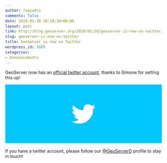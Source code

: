 ```yaml
---
author: fsquadro
comments: false
date: 2020-01-30 16:19:34+00:00
layout: post
link: http://blog.geoserver.org/2020/01/30/geoserver-is-now-on-twitter/
slug: geoserver-is-now-on-twitter
title: GeoServer is now on Twitter
wordpress_id: 3089
categories:
- Announcements
---
```





GeoServer now has an [official twitter account](https://twitter.com/geoserverO), thanks to Simone for setting this up!





![](/img/uploads/twitter_geoserver-1024x384.jpg)





If you have a twitter account, please follow our [@GeoServerO](https://twitter.com/geoserverO) profile to stay in touch!



